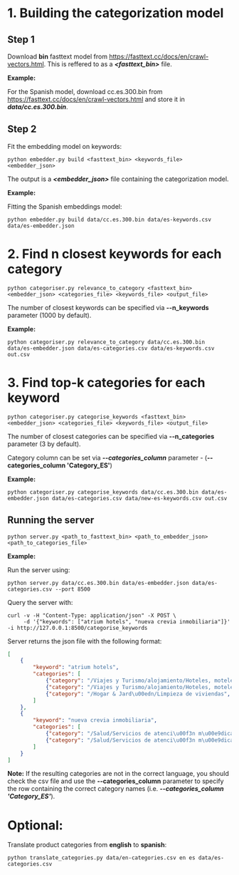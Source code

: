 # 1. Building the categorization model
## Step 1 
Download **bin** fasttext model from https://fasttext.cc/docs/en/crawl-vectors.html.
This is reffered to as a ***<fasttext_bin>*** file.

**Example:**

For the Spanish model, download cc.es.300.bin from https://fasttext.cc/docs/en/crawl-vectors.html and store it in ***data/cc.es.300.bin***.

## Step 2
Fit the embedding model on keywords:
```
python embedder.py build <fasttext_bin> <keywords_file> <embedder_json>
```
The output is a ***<embedder_json>*** file containing the categorization model.


**Example:**

Fitting the Spanish embeddings model:

```
python embedder.py build data/cc.es.300.bin data/es-keywords.csv data/es-embedder.json
```

# 2. Find n closest keywords for each category 

```
python categoriser.py relevance_to_category <fasttext_bin> <embedder_json> <categories_file> <keywords_file> <output_file>
```

The number of closest keywords can be specified via **--n_keywords** parameter (1000 by default).

**Example:**
```
python categoriser.py relevance_to_category data/cc.es.300.bin data/es-embedder.json data/es-categories.csv data/es-keywords.csv out.csv 
```

# 3. Find top-k categories for each keyword
```
python categoriser.py categorise_keywords <fasttext_bin> <embedder_json> <categories_file> <keywords_file> <output_file>
```

The number of closest categories can be specified via **--n_categories** parameter (3 by default).

Category column can be set via ***--categories_column*** parameter - (__--categories_column 'Category_ES'__)

**Example:**
```
python categoriser.py categorise_keywords data/cc.es.300.bin data/es-embedder.json data/es-categories.csv data/new-es-keywords.csv out.csv 
```

## Running the server

```
python server.py <path_to_fasttext_bin> <path_to_embedder_json> <path_to_categories_file> 
```

**Example:**

Run the server using:
```
python server.py data/cc.es.300.bin data/es-embedder.json data/es-categories.csv --port 8500
```

Query the server with:
```
curl -v -H "Content-Type: application/json" -X POST \
     -d '{"keywords": ["atrium hotels", "nueva crevia inmobiliaria"]}' -i http://127.0.0.1:8500/categorise_keywords
```

Server returns the json file with the following format:
```json
[
    {
        "keyword": "atrium hotels",
        "categories": [
            {"category": "/Viajes y Turismo/alojamiento/Hoteles, moteles & Resorts/hoteles/Paquetes hotel", "distance": 0.75, "id": "13022"}, 
            {"category": "/Viajes y Turismo/alojamiento/Hoteles, moteles & Resorts/Resorts/Paquetes Resort", "distance": 0.766, "id": "13021"},
            {"category": "/Hogar & Jard\u00edn/Limpieza de viviendas", "distance": 0.77, "id": "10399"}
        ]
    },
    {
        "keyword": "nueva crevia inmobiliaria",
        "categories": [
            {"category": "/Salud/Servicios de atenci\u00f3n m\u00e9dica/Rehabilitaci\u00f3n f\u00edsica/Terapia f\u00edsica", "distance": 0.569, "id": "11792"},{"category": "/Salud/Servicios de atenci\u00f3n m\u00e9dica/Rehabilitaci\u00f3n f\u00edsica/Terapia ocupacional", "distance": 0.576, "id": "11794"},
            {"category": "/Salud/Servicios de atenci\u00f3n m\u00e9dica/Reasignaci\u00f3n terapia sexual", "distance": 0.58, "id": "13452"}
        ] 
    }
]
```

**Note:** If the resulting categories are not in the correct language, you should check the csv file and use the **--categories_column** parameter to specify the row containing the correct category names (i.e. ***--categories_column 'Category_ES'***). 

# Optional:
Translate product categories from  **english** to  **spanish**:
```
python translate_categories.py data/en-categories.csv en es data/es-categories.csv
```
